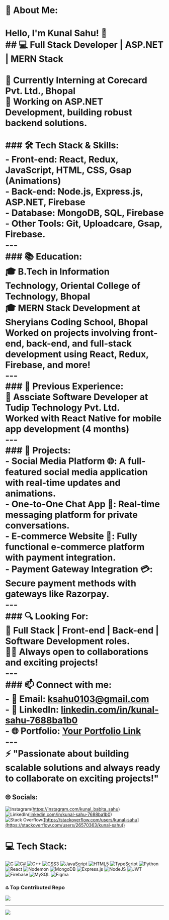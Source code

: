# 💫 About Me:
# Hello, I'm Kunal Sahu! 👋<br>## 💻 Full Stack Developer | ASP.NET | MERN Stack<br><br>🚀 **Currently Interning at Corecard Pvt. Ltd., Bhopal**  <br>🔧 Working on ASP.NET Development, building robust backend solutions.<br><br>### 🛠 **Tech Stack & Skills**:<br>- **Front-end**: React, Redux, JavaScript, HTML, CSS, Gsap (Animations)<br>- **Back-end**: Node.js, Express.js, ASP.NET, Firebase<br>- **Database**: MongoDB, SQL, Firebase<br>- **Other Tools**: Git, Uploadcare, Gsap, Firebase. <br> --- <br>### 📚 **Education**:<br>🎓 B.Tech in Information Technology, Oriental College of Technology, Bhopal  <br>🎓 **MERN Stack Development** at Sheryians Coding School, Bhopal  <br>Worked on projects involving **front-end**, **back-end**, and **full-stack** development using React, Redux, Firebase, and more! <br>  --- <br>### 🏢 **Previous Experience**:<br>🔧 **Assciate Software Developer at Tudip Technology Pvt. Ltd.**  <br>Worked with **React Native** for mobile app development (4 months) <br>  --- <br>### 🚀 **Projects**:<br>- **Social Media Platform** 🌐: A full-featured social media application with real-time updates and animations.<br>- **One-to-One Chat App** 💬: Real-time messaging platform for private conversations.<br>- **E-commerce Website** 🛒: Fully functional e-commerce platform with payment integration.<br>- **Payment Gateway Integration** 💳: Secure payment methods with gateways like Razorpay. <br>  --- <br>### 🔍 **Looking For**:<br>🔗 Full Stack | Front-end | Back-end | Software Development roles.  <br>👨‍💻 Always open to collaborations and exciting projects! <br>  --- <br>### 📫 **Connect with me**:<br>- 📧 Email: ksahu0103@gmail.com  <br>- 🔗 LinkedIn: [linkedin.com/in/kunal-sahu-7688ba1b0](https://www.linkedin.com/in/kunal-sahu-7688ba1b0/)  <br>- 🌐 Portfolio: [Your Portfolio Link](https://yourportfolio.com)<br>  --- <br>⚡ "Passionate about building scalable solutions and always ready to collaborate on exciting projects!"  <br>

## 🌐 Socials:
![Instagram](https://img.shields.io/badge/Instagram-%23E4405F.svg?logo=Instagram&logoColor=white)(https://instagram.com/kunal_babita_sahu)<br>![LinkedIn](https://img.shields.io/badge/LinkedIn-%230077B5.svg?logo=linkedin&logoColor=white)([linkedin.com/in/kunal-sahu-7688ba1b0](https://www.linkedin.com/in/kunal-sahu-7688ba1b0/))<br>![Stack Overflow](https://img.shields.io/badge/-Stackoverflow-FE7A16?logo=stack-overflow&logoColor=white)([https://stackoverflow.com/users/kunal-sahu](https://stackoverflow.com/users/26570363/kunal-sahu)) 

# 💻 Tech Stack:
![C](https://img.shields.io/badge/c-%2300599C.svg?style=for-the-badge&logo=c&logoColor=white) ![C#](https://img.shields.io/badge/c%23-%23239120.svg?style=for-the-badge&logo=csharp&logoColor=white) ![C++](https://img.shields.io/badge/c++-%2300599C.svg?style=for-the-badge&logo=c%2B%2B&logoColor=white) ![CSS3](https://img.shields.io/badge/css3-%231572B6.svg?style=for-the-badge&logo=css3&logoColor=white) ![JavaScript](https://img.shields.io/badge/javascript-%23323330.svg?style=for-the-badge&logo=javascript&logoColor=%23F7DF1E) ![HTML5](https://img.shields.io/badge/html5-%23E34F26.svg?style=for-the-badge&logo=html5&logoColor=white) ![TypeScript](https://img.shields.io/badge/typescript-%23007ACC.svg?style=for-the-badge&logo=typescript&logoColor=white) ![Python](https://img.shields.io/badge/python-3670A0?style=for-the-badge&logo=python&logoColor=ffdd54) ![React](https://img.shields.io/badge/react-%2320232a.svg?style=for-the-badge&logo=react&logoColor=%2361DAFB) ![Nodemon](https://img.shields.io/badge/NODEMON-%23323330.svg?style=for-the-badge&logo=nodemon&logoColor=%BBDEAD) ![MongoDB](https://img.shields.io/badge/MongoDB-%234ea94b.svg?style=for-the-badge&logo=mongodb&logoColor=white) ![Express.js](https://img.shields.io/badge/express.js-%23404d59.svg?style=for-the-badge&logo=express&logoColor=%2361DAFB) ![NodeJS](https://img.shields.io/badge/node.js-6DA55F?style=for-the-badge&logo=node.js&logoColor=white) ![JWT](https://img.shields.io/badge/JWT-black?style=for-the-badge&logo=JSON%20web%20tokens) ![Firebase](https://img.shields.io/badge/firebase-a08021?style=for-the-badge&logo=firebase&logoColor=ffcd34) ![MySQL](https://img.shields.io/badge/mysql-4479A1.svg?style=for-the-badge&logo=mysql&logoColor=white) ![Figma](https://img.shields.io/badge/figma-%23F24E1E.svg?style=for-the-badge&logo=figma&logoColor=white)
### 🔝 Top Contributed Repo
![](https://github-contributor-stats.vercel.app/api?username=Kunalsahuji&limit=5&theme=dark&combine_all_yearly_contributions=true)

---
[![](https://visitcount.itsvg.in/api?id=Kunalsahuji&icon=0&color=0)](https://visitcount.itsvg.in)
